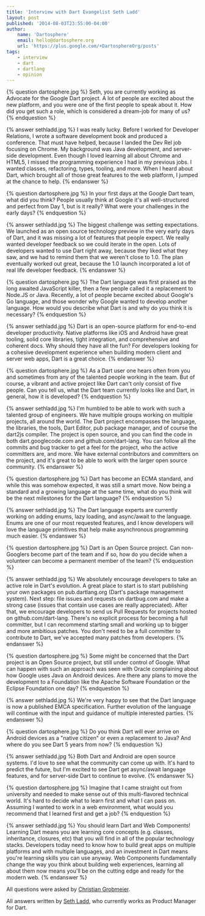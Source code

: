 ```yaml
---
title: 'Interview with Dart Evangelist Seth Ladd'
layout: post
published: '2014-08-03T23:55:00-04:00'
author:
    name: 'Dartosphere'
    email: hello@dartosphere.org
    url: 'https://plus.google.com/+DartosphereOrg/posts'
tags:
    - interview
    - dart
    - dartlang
    - opinion
---
```


{% question dartosphere.jpg %}
	Seth, you are currently working as Advocate for the
	Google Dart project. A lot of people are excited about the new
	platform, and you were one of the first people to speak
	about it. How did you get such a role, which is considered
	a dream-job for many of us?
{% endquestion %}

{% answer sethladd.jpg %}
	I was really lucky. Before I worked for Developer Relations, I wrote a software development book and produced a conference. That must have helped, because I landed the Dev Rel job focusing on Chrome. My background was Java development, and server-side development. Even though I loved learning all about Chrome and HTML5, I missed the programming experience I had in my previous jobs. I wanted classes, refactoring, types, tooling, and more. When I heard about Dart, which brought all of those great features to the web platform, I jumped at the chance to help.
{% endanswer %}

{% question dartosphere.jpg %}
In your first days at the Google Dart team, what did you think?
People usually think at Google it's all well-structured and perfect
from Day 1, but is it really? What were your challenges in the early days?
{% endquestion %}

{% answer sethladd.jpg %}
The biggest challenge was setting expectations. We launched as an open source technology preview in the very early days of Dart, and it was missing a lot of features that people expect. We really wanted developer feedback so we could iterate in the open. Lots of developers wanted to use Dart right away, because they liked what they saw, and we had to remind them that we weren't close to 1.0. The plan eventually worked out great, because the 1.0 launch incorporated a lot of real life developer feedback.
{% endanswer %}
 
{% question dartosphere.jpg %}
The Dart language was first praised as the long awaited
JavaScript killer, then a few people called it a replacement
to Node.JS or Java. Recently, a lot of people became
excited about Google's Go language, and those wonder
why Google wanted to develop another language. How would
you describe what Dart is and why do you think it is
necessary?
{% endquestion %}

{% answer sethladd.jpg %}
Dart is an open-source platform for end-to-end developer productivity. Native platforms like iOS and Android have great tooling, solid core libraries, tight integration, and comprehensive and coherent docs. Why should they have all the fun? For developers looking for a cohesive development experience when building modern client and server web apps, Dart is a great choice.
{% endanswer %}


{% question dartosphere.jpg %}
As a Dart user one hears often from you and sometimes from
any of the talented people working in the team. But of course,
a vibrant and active project like Dart can't only consist
of five people. Can you tell us, what the Dart team currently
looks like and Dart, in general, how it is developed?
{% endquestion %}

{% answer sethladd.jpg %}
I'm humbled to be able to work with such a talented group of engineers. We have multiple groups working on multiple projects, all around the world. The Dart project encompasses the language, the libraries, the tools, Dart Editor, pub package manager, and of course the dart2js compiler. The project is open source, and you can find the code in both dart.googlecode.com and github.com/dart-lang. You can follow all the commits and bug tracker to get a feel for the project, who the active committers are, and more. We have external contributors and committers on the project, and it's great to be able to work with the larger open source community.
{% endanswer %}
 
{% question dartosphere.jpg %}
Dart has become an ECMA standard, and while this was somehow
expected, it was still a smart move. Now being a standard
and a growing language at the same time, what do you think
will be the next milestones for the Dart language?
{% endquestion %}

{% answer sethladd.jpg %}
The Dart language experts are currently working on adding enums, lazy loading, and async/await to the language. Enums are one of our most requested features, and I know developers will love the language primitives that help make asynchronous programming much easier.
{% endanswer %}
 
{% question dartosphere.jpg %}
Dart is an Open Source project. Can non-Googlers become part
of the team and if so, how do you decide when a volunteer can become
a permanent member of the team?
{% endquestion %}

{% answer sethladd.jpg %}
We absolutely encourage developers to take an active role in Dart's evolution. A great place to start is to start publishing your own packages on pub.dartlang.org (Dart's package management system). Next step: file issues and requests on dartbug.com and make a strong case (issues that contain use cases are really appreciated). After that, we encourage developers to send us Pull Requests for projects hosted on github.com/dart-lang. There's no explicit process for becoming a full committer, but I can recommend starting small and working up to bigger and more ambitious patches. You don't need to be a full committer to contribute to Dart, we've accepted many patches from developers.
{% endanswer %}

{% question dartosphere.jpg %}
Some might be concerned that the Dart project is an Open Source project,
but still under control of Google. What can happen with such an approach
was seen with Oracle complaining about how Google uses Java on Android
devices. Are there any plans to move the development to a Foundation
like the Apache Software Foundation or the Eclipse Foundation one day?
{% endquestion %}

{% answer sethladd.jpg %}
We're very happy to see that the Dart language is now a published EMCA specification. Further evolution of the language will continue with the input and guidance of multiple interested parties.
{% endanswer %}

{% question dartosphere.jpg %}
Do you think Dart will ever arrive on Android devices as a "native citizen"
or even a replacement to Java? And where do you see Dart 5 years from now?
{% endquestion %}

{% answer sethladd.jpg %}
Both Dart and Android are open source systems. I'd love to see what the community can come up with. It's hard to predict the future, but I'm excited to see Dart get async/await language features, and for server-side Dart to continue to evolve.
{% endanswer %}
 
{% question dartosphere.jpg %}
Imagine that I came straight out from university and needed to make
sense out of this multi-flavored technical world. It's hard
to decide what to learn first and what I can pass on. Assuming
I wanted to work in a web environment, what would you recommend
that I learned first and get a job?
{% endquestion %}

{% answer sethladd.jpg %}
You should learn Dart and Web Components! Learning Dart means you are learning core concepts (e.g. classes, inheritance, closures, etc) that you will find in all of the popular technology stacks. Developers today need to know how to build great apps on multiple platforms and with multiple languages, and an investment in Dart means
you're learning skills you can use anyway. Web Components fundamentally change the way you think about building web experiences, learning all about them now means you'll be on the cutting edge and ready for the modern web.
{% endanswer %}

All questions were asked by <a href="http://plus.google.com/102440702937210603575?prsrc=3" rel="author">Christian Grobmeier</a>.

All answers written by <a href="http://www.google.com/+sethladd/">Seth Ladd</a>, who currently works 
as Product Manager for Dart.